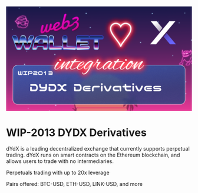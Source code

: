 ![image](../images/2013.png)

# WIP-2013 DYDX Derivatives

dYdX is a leading decentralized exchange that currently supports perpetual trading. dYdX runs on smart contracts on the Ethereum blockchain, and allows users to trade with no intermediaries.

Perpetuals trading with up to 20x leverage

Pairs offered: BTC-USD, ETH-USD, LINK-USD, and more